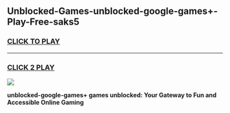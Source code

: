 
## Unblocked-Games-unblocked-google-games+-Play-Free-saks5
<h3>
<a href="https://premium76.site?title=unblocked-google-games+&ref=18A">CLICK TO PLAY</a></h3>
<hr>

<h3>
<a href="https://premium76.site?title=unblocked-google-games+&ref=18A">CLICK 2 PLAY</a>
  
</h3>

<a href="https://premium76.site?title=unblocked-google-games+&ref=18A"><img src="https://clearcache.store/games.png"></a>


**unblocked-google-games+ games unblocked: Your Gateway to Fun and Accessible Online Gaming**
